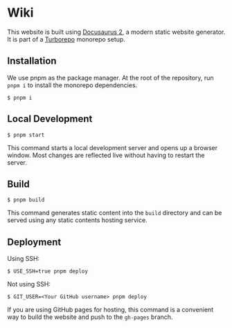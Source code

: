# Wiki

This website is built using [Docusaurus 2](https://docusaurus.io/), a modern static website generator.
It is part of a [Turborepo](https://turbo.build/repo) monorepo setup.

## Installation

We use pnpm as the package manager. At the root of the repository, run `pnpm i` to install the monorepo dependencies.

```
$ pnpm i
```

## Local Development

```
$ pnpm start
```

This command starts a local development server and opens up a browser window. Most changes are reflected live without having to restart the server.

## Build

```
$ pnpm build
```

This command generates static content into the `build` directory and can be served using any static contents hosting service.

## Deployment

Using SSH:

```
$ USE_SSH=true pnpm deploy
```

Not using SSH:

```
$ GIT_USER=<Your GitHub username> pnpm deploy
```

If you are using GitHub pages for hosting, this command is a convenient way to build the website and push to the `gh-pages` branch.
